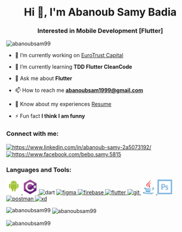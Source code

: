 <h1 align="center">Hi 👋, I'm Abanoub Samy Badia</h1>
<h3 align="center">Interested in Mobile Development [Flutter]</h3>

<p align="left"> <img src="https://komarev.com/ghpvc/?username=abanoubsam99&label=Profile%20views&color=0e75b6&style=flat" alt="abanoubsam99" /> </p>

- 🔭 I’m currently working on [EuroTrust Capital](https://play.google.com/store/apps/details?id=com.EuroTrust.etc)

- 🌱 I’m currently learning **TDD Flutter CleanCode**

- 💬 Ask me about **Flutter**

- 📫 How to reach me **abanoubsam1999@gmail.com**

- 📄 Know about my experiences [Resume](https://drive.google.com/file/d/1txRsszBMGEdi13v7MysaUwu2WEBwUwD4/view?usp=sharing)

- ⚡ Fun fact **I think I am funny**

<h3 align="left">Connect with me:</h3>
<p align="left">
<a href="https://linkedin.com/in/https://www.linkedin.com/in/abanoub-samy-2a5073192/" target="blank"><img align="center" src="https://raw.githubusercontent.com/rahuldkjain/github-profile-readme-generator/master/src/images/icons/Social/linked-in-alt.svg" alt="https://www.linkedin.com/in/abanoub-samy-2a5073192/" height="30" width="40" /></a>
<a href="https://fb.com/https://www.facebook.com/bebo.samy.5815" target="blank"><img align="center" src="https://raw.githubusercontent.com/rahuldkjain/github-profile-readme-generator/master/src/images/icons/Social/facebook.svg" alt="https://www.facebook.com/bebo.samy.5815" height="30" width="40" /></a>
</p>

<h3 align="left">Languages and Tools:</h3>
<p align="left"> <a href="https://developer.android.com" target="_blank" rel="noreferrer"> <img src="https://raw.githubusercontent.com/devicons/devicon/master/icons/android/android-original-wordmark.svg" alt="android" width="40" height="40"/> </a> <a href="https://www.w3schools.com/cs/" target="_blank" rel="noreferrer"> <img src="https://raw.githubusercontent.com/devicons/devicon/master/icons/csharp/csharp-original.svg" alt="csharp" width="40" height="40"/> </a> <ahref="https://dart.dev" target="_blank" rel="noreferrer"> <img src="https://www.vectorlogo.zone/logos/dartlang/dartlang-icon.svg" alt="dart" width="40" height="40"/> </a> <a href="https://www.figma.com/" target="_blank" rel="noreferrer"> <img src="https://www.vectorlogo.zone/logos/figma/figma-icon.svg" alt="figma" width="40" height="40"/> </a> <a href="https://firebase.google.com/" target="_blank" rel="noreferrer"> <img src="https://www.vectorlogo.zone/logos/firebase/firebase-icon.svg" alt="firebase" width="40" height="40"/> </a> <a href="https://flutter.dev" target="_blank" rel="noreferrer"> <img src="https://www.vectorlogo.zone/logos/flutterio/flutterio-icon.svg" alt="flutter" width="40" height="40"/> </a> <a href="https://git-scm.com/" target="_blank" rel="noreferrer"> <img src="https://www.vectorlogo.zone/logos/git-scm/git-scm-icon.svg" alt="git" width="40" height="40"/> </a> <a href="https://www.java.com" target="_blank" rel="noreferrer"> <img src="https://raw.githubusercontent.com/devicons/devicon/master/icons/java/java-original.svg" alt="java" width="40" height="40"/> </a> <a href="https://www.photoshop.com/en" target="_blank" rel="noreferrer"> <img src="https://raw.githubusercontent.com/devicons/devicon/master/icons/photoshop/photoshop-line.svg" alt="photoshop" width="40" height="40"/> </a> <a href="https://postman.com" target="_blank" rel="noreferrer"> <img src="https://www.vectorlogo.zone/logos/getpostman/getpostman-icon.svg" alt="postman" width="40" height="40"/> </a> <a href="https://www.adobe.com/products/xd.html" target="_blank" rel="noreferrer"> <img src="https://cdn.worldvectorlogo.com/logos/adobe-xd.svg" alt="xd" width="40" height="40"/> </a> </p>

<p><img align="left" src="https://github-readme-stats.vercel.app/api/top-langs?username=abanoubsam99&show_icons=true&locale=en&layout=compact" alt="abanoubsam99" /></p>

<p>&nbsp;<img align="center" src="https://github-readme-stats.vercel.app/api?username=abanoubsam99&show_icons=true&locale=en" alt="abanoubsam99" /></p>

<p><img align="center" src="https://github-readme-streak-stats.herokuapp.com/?user=abanoubsam99&" alt="abanoubsam99" /></p>
